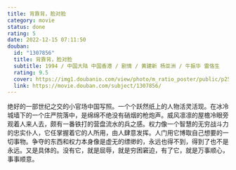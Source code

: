 ```yaml
---
title: 背靠背，脸对脸
category: movie
status: done
rating: 5
date: 2022-12-15 07:11:50
douban:
  id: "1307856"
  title: 背靠背，脸对脸
  subtitle: 1994 / 中国大陆 中国香港 / 剧情 / 黄建新 杨亚洲 / 牛振华 雷恪生
  rating: 9.5
  cover: https://img1.doubanio.com/view/photo/m_ratio_poster/public/p2505048077.jpg
  link: https://movie.douban.com/subject/1307856/
---
```


绝好的一部世纪之交的小官场中国写照。一个个跃然纸上的人物活灵活现。在冰冷城墙下的一个庄严院落中，是绵绵不绝没有硝烟的枪炮声。威风凛凛的屋檐冷眼旁观着人来人去，颇有一番铁打的营盘流水的兵之感。权力像一个智慧的无穷战斗力的忠实仆人，它任掌握着它的人所用，由人肆意发挥。人门用它博取自己想要的一切事物。争夺的东西和权力本身像是虚无的缥缈的，永远也得不到，得到了也不是永远。又是具体的。没有它，就是屈辱，就是穷困窘迫，有了它，就是万事顺心，事事顺意。